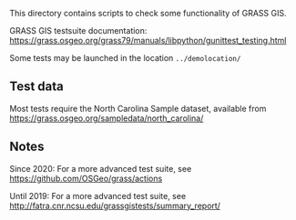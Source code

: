 This directory contains scripts to check some functionality of GRASS GIS.

GRASS GIS testsuite documentation: https://grass.osgeo.org/grass79/manuals/libpython/gunittest_testing.html

Some tests may be launched in the location `../demolocation/`

## Test data

Most tests require the North Carolina Sample dataset, available from
https://grass.osgeo.org/sampledata/north_carolina/

## Notes

Since 2020: For a more advanced test suite, see
 https://github.com/OSGeo/grass/actions

Until 2019: For a more advanced test suite, see
 http://fatra.cnr.ncsu.edu/grassgistests/summary_report/

